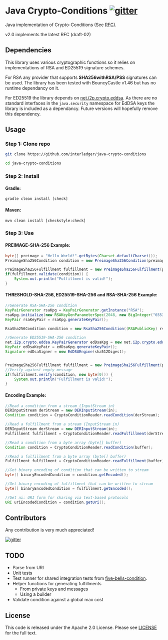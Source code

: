 # Java Crypto-Conditions [![gitter][gitter-image]][gitter-url]

[gitter-image]: https://badges.gitter.im/interledger/java-crypto-conditions.svg
[gitter-url]: https://gitter.im/interledger/java-crypto-conditions

Java implementation of Crypto-Conditions (See [RFC](https://datatracker.ietf.org/doc/draft-thomas-crypto-conditions/)).

v2.0 implements the latest RFC (draft-02)

## Dependencies

This library uses various cryptographic functions so it relies on implementations of RSA and ED25519 signature schemes.

For RSA any provider that supports **SHA256withRSA/PSS** signatures can be used. The library has been tested with BouncyCastle v1.46 but has no runtime dependancy on it.

For ED25519 the library depends on [net.i2p.crypto.eddsa](https://github.com/str4d/ed25519-java). As there are no standard interfaces in the `java.security` namespace for EdDSA keys the library is included as a dependancy. Future versions will hopefully remove this dependency.

 
## Usage

### Step 1: Clone repo

``` sh
git clone https://github.com/interledger/java-crypto-conditions

cd java-crypto-conditions
```

### Step 2: Install

#### Gradle:
``` 
gradle clean install [check]

```

#### Maven: 
``` 
mvn clean install [checkstyle:check]

```

### Step 3: Use

#### PREIMAGE-SHA-256 Example:
~~~java
byte[] preimage = "Hello World!".getBytes(Charset.defaultCharset());
PreimageSha256Condition condition = new PreimageSha256Condition(preimage);

PreimageSha256Fulfillment fulfillment = new PreimageSha256Fulfillment(preimage);
if(fulfillment.validate(condition)) {
    System.out.println("Fulfillment is valid!");
}
~~~

#### THRESHOLD-SHA-256, ED25519-SHA-256 and RSA-SHA-256 Example:
~~~java
//Generate RSA-SHA-256 condition
KeyPairGenerator rsaKpg = KeyPairGenerator.getInstance("RSA");
rsaKpg.initialize(new RSAKeyGenParameterSpec(2048, new BigInteger("65537")));
KeyPair rsaKeyPair = rsaKpg.generateKeyPair();

RsaSha256Condition condition = new RsaSha256Condition((RSAPublicKey) rsaKeyPair.getPublic());

//Generate ED25519-SHA-256 condition
net.i2p.crypto.eddsa.KeyPairGenerator edDsaKpg = new net.i2p.crypto.eddsa.KeyPairGenerator();
KeyPair edDsaKeyPair = edDsaKpg.generateKeyPair();
Signature edDsaSigner = new EdDSAEngine(sha512Digest);


PreimageSha256Fulfillment fulfillment = new PreimageSha256Fulfillment(preimage);
//Verify against empty message
if(fulfillment.verify(condition, new byte[0])) {
    System.out.println("Fulfillment is valid!");
}
~~~


#### Encoding Example:
~~~java
//Read a condition from a stream (InputStream in)
DERInputStream derStream = new DERInputStream(in);
Condition condition = CryptoConditionReader.readCondition(derStream);

//Read a fulfillment from a stream (InputStream in)
DERInputStream derStream = new DERInputStream(in);
Fulfillment fulfillment = CryptoConditionReader.readFulfillment(derStream);

//Read a condition from a byte array (byte[] buffer)
Condition condition = CryptoConditionReader.readCondition(buffer);

//Read a fulfillment from a byte array (byte[] buffer)
Fulfillment fulfillment = CryptoConditionReader.readFulfillment(buffer);

//Get binary encoding of condition that can be written to stream
byte[] binaryEncodedCondition = condition.getEncoded();

//Get binary encoding of fulfillment that can be written to stream
byte[] binaryEncodedCondition = fulfillment.getEncoded();

//Get ni: URI form for sharing via text-based protocols
URI uriEncodedCondition = condition.getUri();

~~~

## Contributors

Any contribution is very much appreciated! 

[![gitter][gitter-image]][gitter-url]

## TODO

  - Parse from URI
  - Unit tests
  - Test runner for shared integration tests from [five-bells-condition](https://github.com/interledgerjs/five-bells-condition/tree/master/test).
  - Helper functions for generating fulfillments
  	- From private keys and messages
  	- Using a builder
  - Validate condition against a global max cost

## License

This code is released under the Apache 2.0 License. Please see [LICENSE](LICENSE) for the full text.
